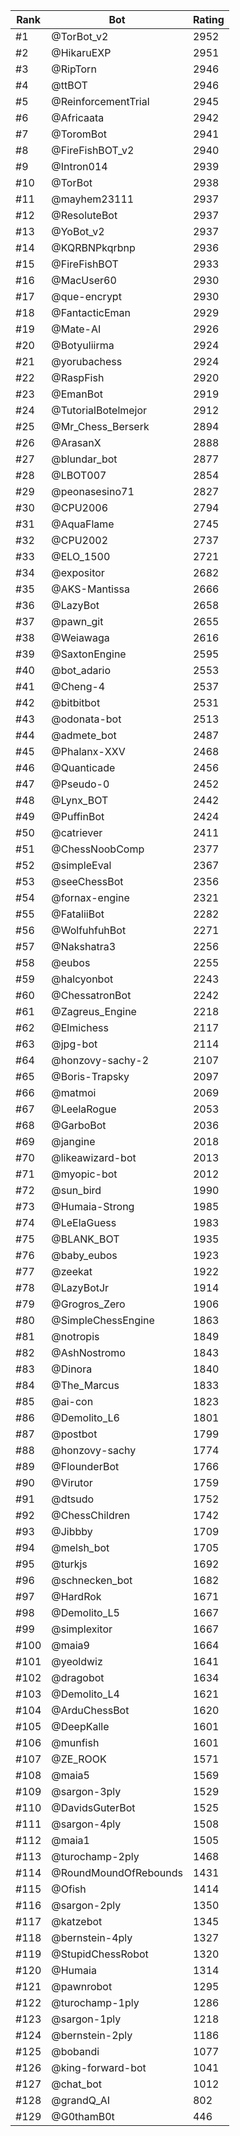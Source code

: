 Rank|Bot|Rating
---|---|---
#1|@TorBot_v2|2952
#2|@HikaruEXP|2951
#3|@RipTorn|2946
#4|@ttBOT|2946
#5|@ReinforcementTrial|2945
#6|@Africaata|2942
#7|@ToromBot|2941
#8|@FireFishBOT_v2|2940
#9|@Intron014|2939
#10|@TorBot|2938
#11|@mayhem23111|2937
#12|@ResoluteBot|2937
#13|@YoBot_v2|2937
#14|@KQRBNPkqrbnp|2936
#15|@FireFishBOT|2933
#16|@MacUser60|2930
#17|@que-encrypt|2930
#18|@FantacticEman|2929
#19|@Mate-AI|2926
#20|@Botyuliirma|2924
#21|@yorubachess|2924
#22|@RaspFish|2920
#23|@EmanBot|2919
#24|@TutorialBotelmejor|2912
#25|@Mr_Chess_Berserk|2894
#26|@ArasanX|2888
#27|@blundar_bot|2877
#28|@LBOT007|2854
#29|@peonasesino71|2827
#30|@CPU2006|2794
#31|@AquaFlame|2745
#32|@CPU2002|2737
#33|@ELO_1500|2721
#34|@expositor|2682
#35|@AKS-Mantissa|2666
#36|@LazyBot|2658
#37|@pawn_git|2655
#38|@Weiawaga|2616
#39|@SaxtonEngine|2595
#40|@bot_adario|2553
#41|@Cheng-4|2537
#42|@bitbitbot|2531
#43|@odonata-bot|2513
#44|@admete_bot|2487
#45|@Phalanx-XXV|2468
#46|@Quanticade|2456
#47|@Pseudo-0|2452
#48|@Lynx_BOT|2442
#49|@PuffinBot|2424
#50|@catriever|2411
#51|@ChessNoobComp|2377
#52|@simpleEval|2367
#53|@seeChessBot|2356
#54|@fornax-engine|2321
#55|@FataliiBot|2282
#56|@WolfuhfuhBot|2271
#57|@Nakshatra3|2256
#58|@eubos|2255
#59|@halcyonbot|2243
#60|@ChessatronBot|2242
#61|@Zagreus_Engine|2218
#62|@Elmichess|2117
#63|@jpg-bot|2114
#64|@honzovy-sachy-2|2107
#65|@Boris-Trapsky|2097
#66|@matmoi|2069
#67|@LeelaRogue|2053
#68|@GarboBot|2036
#69|@jangine|2018
#70|@likeawizard-bot|2013
#71|@myopic-bot|2012
#72|@sun_bird|1990
#73|@Humaia-Strong|1985
#74|@LeElaGuess|1983
#75|@BLANK_BOT|1935
#76|@baby_eubos|1923
#77|@zeekat|1922
#78|@LazyBotJr|1914
#79|@Grogros_Zero|1906
#80|@SimpleChessEngine|1863
#81|@notropis|1849
#82|@AshNostromo|1843
#83|@Dinora|1840
#84|@The_Marcus|1833
#85|@ai-con|1823
#86|@Demolito_L6|1801
#87|@postbot|1799
#88|@honzovy-sachy|1774
#89|@FlounderBot|1766
#90|@Virutor|1759
#91|@dtsudo|1752
#92|@ChessChildren|1742
#93|@Jibbby|1709
#94|@melsh_bot|1705
#95|@turkjs|1692
#96|@schnecken_bot|1682
#97|@HardRok|1671
#98|@Demolito_L5|1667
#99|@simplexitor|1667
#100|@maia9|1664
#101|@yeoldwiz|1641
#102|@dragobot|1634
#103|@Demolito_L4|1621
#104|@ArduChessBot|1620
#105|@DeepKalle|1601
#106|@munfish|1601
#107|@ZE_ROOK|1571
#108|@maia5|1569
#109|@sargon-3ply|1529
#110|@DavidsGuterBot|1525
#111|@sargon-4ply|1508
#112|@maia1|1505
#113|@turochamp-2ply|1468
#114|@RoundMoundOfRebounds|1431
#115|@Ofish|1414
#116|@sargon-2ply|1350
#117|@katzebot|1345
#118|@bernstein-4ply|1327
#119|@StupidChessRobot|1320
#120|@Humaia|1314
#121|@pawnrobot|1295
#122|@turochamp-1ply|1286
#123|@sargon-1ply|1218
#124|@bernstein-2ply|1186
#125|@bobandi|1077
#126|@king-forward-bot|1041
#127|@chat_bot|1012
#128|@grandQ_AI|802
#129|@G0thamB0t|446
